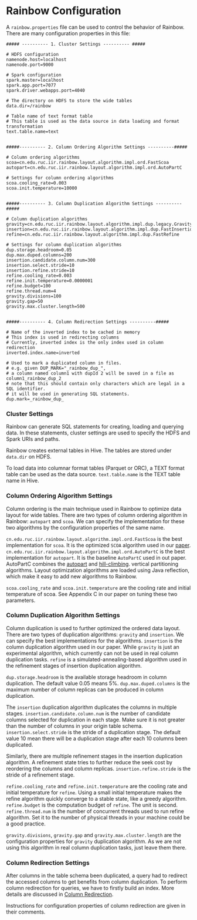 # Rainbow Configuration

A `rainbow.properties` file can be used to control the behavior of Rainbow.
There are many configuration properties in this file:

```
##### ---------- 1. Cluster Settings ---------- #####

# HDFS configuration
namenode.host=localhost
namenode.port=9000

# Spark configuration
spark.master=localhost
spark.app.port=7077
spark.driver.webapps.port=4040

# The directory on HDFS to store the wide tables
data.dir=/rainbow

# Table name of text format table
# This table is used as the data source in data loading and format transformation
text.table.name=text


#####---------- 2. Column Ordering Algorithm Settings ----------#####

# Column ordering algorithms
scoa=cn.edu.ruc.iir.rainbow.layout.algorithm.impl.ord.FastScoa
autopart=cn.edu.ruc.iir.rainbow.layout.algorithm.impl.ord.AutoPartC

# Settings for column ordering algorithms
scoa.cooling_rate=0.003
scoa.init.temperature=10000


#####---------- 3. Column Duplication Algorithm Settings ----------#####

# Column duplication algorithms
gravity=cn.edu.ruc.iir.rainbow.layout.algorithm.impl.dup.legacy.GravityDup
insertion=cn.edu.ruc.iir.rainbow.layout.algorithm.impl.dup.FastInsertionDup
refine=cn.edu.ruc.iir.rainbow.layout.algorithm.impl.dup.FastRefine

# Settings for column duplication algorithms
dup.storage.headroom=0.05
dup.max.duped.columns=200
insertion.candidate.column.num=300
insertion.select.stride=10
insertion.refine.stride=10
refine.cooling_rate=0.003
refine.init.temperature=0.0000001
refine.budget=100
refine.thread.num=4
gravity.divisions=100
gravity.gap=50
gravity.max.cluster.length=500


#####---------- 4. Column Redirection Settings ----------#####

# Name of the inverted index to be cached in memory
# This index is used in redirecting columns
# Currently, inverted index is the only index used in column redirection
inverted.index.name=inverted

# Used to mark a duplicated column in files.
# e.g. given DUP_MARK="_rainbow_dup_",
# a column named column1 with dupId 2 will be saved in a file as column1_rainbow_dup_2
# note that this should contain only characters which are legal in a SQL identifier.
# it will be used in generating SQL statements.
dup.mark=_rainbow_dup_
```

### Cluster Settings
Rainbow can generate SQL statements for creating, loading and querying data.
In these statements, cluster settings are used to specify the HDFS and Spark
URIs and paths.

Rainbow creates external tables in Hive. The tables are stored under `data.dir` on HDFS.

To load data into columnar format tables (Parquet or ORC),
a TEXT format table can be used as the data source. 
`text.table.name` is the TEXT table name in Hive.

### Column Ordering Algorithm Settings

Column ordering is the main technique used in Rainbow to optimize
data layout for wide tables. There are two types of column ordering 
algorithm in Rainbow: `autopart` and `scoa`.
We can specify the implementation for these two algorithms by the configuration properties
of the same name.

`cn.edu.ruc.iir.rainbow.layout.algorithm.impl.ord.FastScoa` is the 
best implementation for `scoa`. It is the optimized `SCOA` algorithm used 
in our [paper](http://dl.acm.org/citation.cfm?id=3035930).
`cn.edu.ruc.iir.rainbow.layout.algorithm.impl.ord.AutoPartC` 
is the best implementation for `autopart`. It is the baseline `AutoPartC` used in
out paper. AutoPartC combines the [autopart](http://www.cs.cmu.edu/~natassa/aapubs/conference/AutoPart.pdf) 
and [hill-climbing](http://dl.acm.org/citation.cfm?id=1315488). 
vertical partitioning algorithms. Layout optimization algorithms are loaded
using Java reflection, which make it easy to add new algorithms to Rainbow.

`scoa.cooling_rate` and `scoa.init.temperature` are the 
cooling rate and initial temperature of 
scoa. See Appendix C in our paper on tuning these two parameters.

### Column Duplication Algorithm Settings

Column duplication is used to further optimized the ordered data layout.
There are two types of duplication algorithms: `gravity`
and `insertion`. We can specify the best implementations for the algorithms.
`insertion` is the column duplication algorithm used in our paper. 
While `gravity` is just an experimental algorithm, which currently can not be used in 
real column duplication tasks. `refine` is a simulated-annealing-based 
algorithm used in the refinement stages of insertion duplication algorithm.

`dup.storage.headroom` is the available storage headroom in column duplication.
The default value 0.05 means 5%. `dup.max.duped.columns` is the maximum
number of column replicas can be produced in column duplication.

The `insertion` duplication algorithm duplicates the columns in multiple stages.
`insertion.candidate.column.num` is the number of candidate columns selected
for duplication in each stage. Make sure it is not greater than the number of columns
in your origin table schema. `insertion.select.stride` is the stride of a 
duplication stage. The default value 10 mean there will be a duplication stage
after each 10 columns been duplicated.

Similarly, there are multiple refinement stages in the insertion duplication
algorithm. A refinement state tries to further reduce the seek cost by reordering
the columns and column replicas.
`insertion.refine.stride` is the stride of a refinement stage.

`refine.cooling_rate` and `refine.init.temperature` are the cooling rate and
initial temperature for `refine`. Using a small initial temperature makes
the refine algorithm quickly converge to a stable state, like a greedy algorithm.
`refine.budget` is the computation budget of `refine`. The unit is second. 
`refine.thread.num` is the number of concurrent threads used to run refine algorithm.
Set it to the number of physical threads in your machine could be a good practice.


`gravity.divisions`, `gravity.gap` and `gravity.max.cluster.length` are the configuration
properties for `gravity` duplication algorithm. As we are not using this algorithm
in real column duplication tasks, just leave them there.


### Column Redirection Settings

After columns in the table schema been duplicated, a query had to
redirect the accessed columns to get benefits from column duplication.
To perform column redirection for queries, we have to firstly build an index.
More details are discussed in 
[Column Redirection](https://github.com/dbiir/rainbow/blob/master/rainbow-core/README.md#column-redirection).

Instructions for configuration properties of column redirection are given in
their comments.